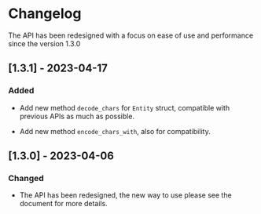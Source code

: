 # Changelog

The API has been redesigned with a focus on ease of use and performance since the version 1.3.0

## [1.3.1] - 2023-04-17

### Added

- Add new method `decode_chars` for `Entity` struct, compatible with previous APIs as much as possible.

- Add new method `encode_chars_with`, also for compatibility.

## [1.3.0] - 2023-04-06

### Changed

- The API has been redesigned, the new way to use please see the document for more details.

